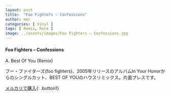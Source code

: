 ```yaml
---
layout: post
title:  "Foo Fighters – Confessions"
author: mmr
categories: [ Vinyl ]
tags: [ Remix, Rare ]
image: ../assets/images/Foo Fighters – Confessions.jpg
---
```


#### Foo Fighters – Confessions

A. Best Of You (Remix)


フー・ファイターズ(foo fighters)、2005年リリースのアルバムIn Your Honorからのシングルカット、BEST OF YOUのハウスリミックス。片面プレスです。

[メルカリで購入](https://jp.mercari.com/item/m26337684747){: .button1}

